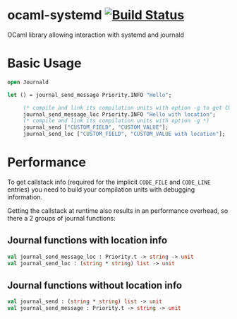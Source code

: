 # ocaml-systemd [![Build Status](https://api.travis-ci.org/juergenhoetzel/ocaml-systemd.svg)](https://travis-ci.org/juergenhoetzel/ocaml-systemd/)

OCaml library allowing interaction with systemd and journald

# Basic Usage

```OCaml
open Journald

let () = journal_send_message Priority.INFO "Hello";

	 (* compile and link its compilation units with option -g to get CODE_FILE and CODE_LINE entries*)
	 journal_send_message_loc Priority.INFO "Hello with location";
	 (* compile and link its compilation units with option -g *)
	 journal_send ["CUSTOM_FIELD", "CUSTOM_VALUE"];
	 journal_send_loc ["CUSTOM_FIELD", "CUSTOM_VALUE with location"];
```

# Performance

To get callstack info (required for the implicit
`CODE_FILE` and `CODE_LINE` entries) you need to build your
compilation units with
debugging information.

Getting the callstack at runtime also results in an performance overhead, so there a 2 groups of journal functions:

## Journal functions with location info

```OCaml
val journal_send_message_loc : Priority.t -> string -> unit
val journal_send_loc : (string * string) list -> unit
```

## Journal functions without location info

```OCaml
val journal_send : (string * string) list -> unit
val journal_send_message : Priority.t -> string -> unit
```
